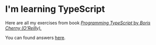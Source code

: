# I'm learning TypeScript

Here are all my exercises from book [*Programming TypeScript* by *Boris Cherny (O'Reilly).*](https://www.oreilly.com/library/view/programming-typescript/9781492037644/)

You can found answers [here](https://github.com/bcherny/programming-typescript-answers).
